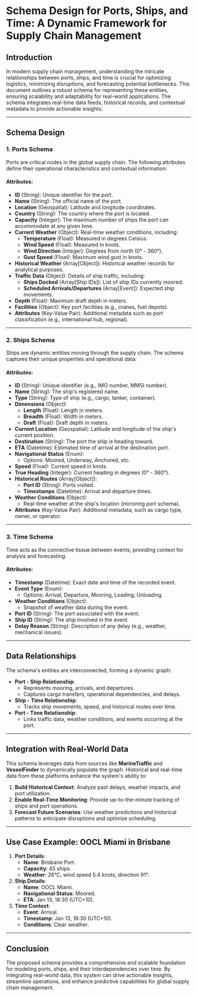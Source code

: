 # Schema Design for Ports, Ships, and Time: A Dynamic Framework for Supply Chain Management

## **Introduction**

In modern supply chain management, understanding the intricate relationships between ports, ships, and time is crucial for optimizing logistics, minimizing disruptions, and forecasting potential bottlenecks. This document outlines a robust schema for representing these entities, ensuring scalability and adaptability for real-world applications. The schema integrates real-time data feeds, historical records, and contextual metadata to provide actionable insights.

---

## **Schema Design**

### **1. Ports Schema**

Ports are critical nodes in the global supply chain. The following attributes define their operational characteristics and contextual information:

#### **Attributes**:

* **ID** (String): Unique identifier for the port.
* **Name** (String): The official name of the port.
* **Location** (Geospatial): Latitude and longitude coordinates.
* **Country** (String): The country where the port is located.
* **Capacity** (Integer): The maximum number of ships the port can accommodate at any given time.
* **Current Weather** (Object): Real-time weather conditions, including:
  * **Temperature** (Float): Measured in degrees Celsius.
  * **Wind Speed** (Float): Measured in knots.
  * **Wind Direction** (Integer): Degrees from north (0° - 360°).
  * **Gust Speed** (Float): Maximum wind gust in knots.
* **Historical Weather** (Array[Object]): Historical weather records for analytical purposes.
* **Traffic Data** (Object): Details of ship traffic, including:
  * **Ships Docked** (Array[Ship IDs]): List of ship IDs currently moored.
  * **Scheduled Arrivals/Departures** (Array[Event]): Expected ship movements.
* **Depth** (Float): Maximum draft depth in meters.
* **Facilities** (Object): Key port facilities (e.g., cranes, fuel depots).
* **Attributes** (Key-Value Pair): Additional metadata such as port classification (e.g., international hub, regional).

---

### **2. Ships Schema**

Ships are dynamic entities moving through the supply chain. The schema captures their unique properties and operational data:

#### **Attributes**:

* **ID** (String): Unique identifier (e.g., IMO number, MMSI number).
* **Name** (String): The ship's registered name.
* **Type** (String): Type of ship (e.g., cargo, tanker, container).
* **Dimensions** (Object):
  * **Length** (Float): Length in meters.
  * **Breadth** (Float): Width in meters.
  * **Draft** (Float): Draft depth in meters.
* **Current Location** (Geospatial): Latitude and longitude of the ship's current position.
* **Destination** (String): The port the ship is heading toward.
* **ETA** (Datetime): Estimated time of arrival at the destination port.
* **Navigational Status** (Enum):
  * Options: Moored, Underway, Anchored, etc.
* **Speed** (Float): Current speed in knots.
* **True Heading** (Integer): Current heading in degrees (0° - 360°).
* **Historical Routes** (Array[Object]):
  * **Port ID** (String): Ports visited.
  * **Timestamps** (Datetime): Arrival and departure times.
* **Weather Conditions** (Object):
  * Real-time weather at the ship's location (mirroring port schema).
* **Attributes** (Key-Value Pair): Additional metadata, such as cargo type, owner, or operator.

---

### **3. Time Schema**

Time acts as the connective tissue between events, providing context for analysis and forecasting.

#### **Attributes**:

* **Timestamp** (Datetime): Exact date and time of the recorded event.
* **Event Type** (Enum):
  * Options: Arrival, Departure, Mooring, Loading, Unloading.
* **Weather Conditions** (Object):
  * Snapshot of weather data during the event.
* **Port ID** (String): The port associated with the event.
* **Ship ID** (String): The ship involved in the event.
* **Delay Reason** (String): Description of any delay (e.g., weather, mechanical issues).

---

## **Data Relationships**

The schema's entities are interconnected, forming a dynamic graph:

* **Port - Ship Relationship**:
  * Represents mooring, arrivals, and departures.
  * Captures cargo transfers, operational dependencies, and delays.
* **Ship - Time Relationship**:
  * Tracks ship movements, speed, and historical routes over time.
* **Port - Time Relationship**:
  * Links traffic data, weather conditions, and events occurring at the port.

---

## **Integration with Real-World Data**

This schema leverages data from sources like **MarineTraffic** and **VesselFinder** to dynamically populate the graph. Historical and real-time data from these platforms enhance the system's ability to:

1. **Build Historical Context**: Analyze past delays, weather impacts, and port utilization.
2. **Enable Real-Time Monitoring**: Provide up-to-the-minute tracking of ships and port operations.
3. **Forecast Future Scenarios**: Use weather predictions and historical patterns to anticipate disruptions and optimize scheduling.

---

## **Use Case Example: OOCL Miami in Brisbane**

1. **Port Details**:
   * **Name**: Brisbane Port.
   * **Capacity**: 45 ships.
   * **Weather**: 26°C, wind speed 5.4 knots, direction 91°.
2. **Ship Details**:
   * **Name**: OOCL Miami.
   * **Navigational Status**: Moored.
   * **ETA**: Jan 13, 18:30 (UTC+10).
3. **Time Context**:
   * **Event**: Arrival.
   * **Timestamp**: Jan 13, 18:30 (UTC+10).
   * **Conditions**: Clear weather.

---

## **Conclusion**

The proposed schema provides a comprehensive and scalable foundation for modeling ports, ships, and their interdependencies over time. By integrating real-world data, this system can drive actionable insights, streamline operations, and enhance predictive capabilities for global supply chain management.
